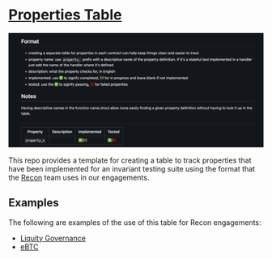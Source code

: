 # <a href="https://github.com/Recon-Fuzz/properties-table" target="_blank" rel="noopener noreferrer">Properties Table</a>

<a href="https://github.com/Recon-Fuzz/properties-table" target="_blank" rel="noopener noreferrer">
    <img src="../images/oss/properties.png" alt="Properties Table" />
</a>

This repo provides a template for creating a table to track properties that have been implemented for an invariant testing suite using the format that the [Recon](https://getrecon.xyz/) team uses in our engagements. 

## Examples

The following are examples of the use of this table for Recon engagements:

- [Liquity Governance](https://github.com/liquity/V2-gov/blob/temp-invariant/test/recon/PROPERTIES.md)
- [eBTC](https://github.com/ebtc-protocol/ebtc/blob/main/packages/contracts/specs/PROPERTIES.md)
